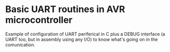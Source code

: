 # Basic UART routines in AVR microcontroller

Example of configuration of UART periferical in C plus a DEBUG interface (a UART too, but in assembly using any I/O) to know what's going 
on in the comunication.


